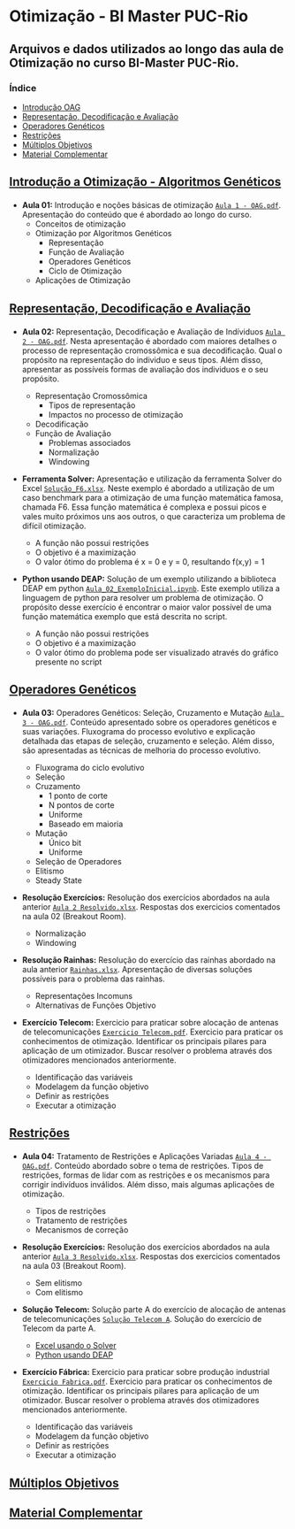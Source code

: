 # Otimização - BI Master PUC-Rio
## Arquivos e dados utilizados ao longo das aula de Otimização no curso BI-Master PUC-Rio.

### Índice
  
- [Introdução OAG](#introducao-oag)
- [Representação, Decodificação e Avaliação](#represent-decod-avaliacao)
- [Operadores Genéticos](#operadores)
- [Restrições](#restricao)
- [Múltiplos Objetivos](#multi-obj)
- [Material Complementar](#complementar)

<h2 id="introducao-oag">
  
[Introdução a Otimização - Algoritmos Genéticos](https://github.com/FelipeBorgesC/Otimizacao/tree/main/Aula%201%20-%20Conceitos%20B%C3%A1sicos%20Otimiza%C3%A7%C3%A3o)
  
</h2>

  - **Aula 01:** Introdução e noções básicas de otimização [`Aula 1 - OAG.pdf`](https://github.com/FelipeBorgesC/Otimizacao/blob/main/Aula%201%20-%20Conceitos%20B%C3%A1sicos%20Otimiza%C3%A7%C3%A3o/Aula%201%20-%20OAG.pdf). Apresentação do conteúdo que é abordado ao longo do curso.
    - Conceitos de otimização
    - Otimização por Algoritmos Genéticos 
      - Representação
      - Função de Avaliação
      - Operadores Genéticos
      - Ciclo de Otimização
    - Aplicações de Otimização


<h2 id="represent-decod-avaliacao">
  
[Representação, Decodificação e Avaliação](https://github.com/FelipeBorgesC/Otimizacao/tree/main/Aula%202%20-%20Respresenta%C3%A7%C3%A3o%2C%20Decodifica%C3%A7%C3%A3o%20e%20Avalia%C3%A7%C3%A3o)
  
</h2>

  - **Aula 02:** Representação, Decodificação e Avaliação de Indíviduos [`Aula 2 - OAG.pdf`](https://github.com/FelipeBorgesC/Otimizacao/blob/main/Aula%202%20-%20Respresenta%C3%A7%C3%A3o%2C%20Decodifica%C3%A7%C3%A3o%20e%20Avalia%C3%A7%C3%A3o/Aula%202%20-%20OAG.pdf). Nesta apresentação é abordado com maiores detalhes o processo de representação cromossômica e sua decodificação. Qual o propósito na representação do individuo e seus tipos. Além disso, apresentar as possíveis formas de avaliação dos individuos e o seu propósito.
  
    - Representação Cromossômica
      - Tipos de representação
      - Impactos no processo de otimização
    - Decodificação     
    - Função de Avaliação
      - Problemas associados
      - Normalização
      - Windowing


  - **Ferramenta Solver:** Apresentação e utilização da ferramenta Solver do Excel [`Solução_F6.xlsx`](https://github.com/FelipeBorgesC/Otimizacao/blob/main/Aula%202%20-%20Respresenta%C3%A7%C3%A3o%2C%20Decodifica%C3%A7%C3%A3o%20e%20Avalia%C3%A7%C3%A3o/Excel%20-%20Solver/Solu%C3%A7%C3%A3o_F6.xlsx). Neste exemplo é abordado a utilização de um caso benchmark para a otimização de uma função matemática famosa, chamada F6. Essa função matemática é complexa e possui picos e vales muito próximos uns aos outros, o que caracteriza um problema de difícil otimização.

    - A função não possui restrições
    - O objetivo é a maximização
    - O valor ótimo do problema é x = 0 e y = 0, resultando f(x,y) = 1


- **Python usando DEAP:** Solução de um exemplo utilizando a biblioteca DEAP em python [`Aula_02_ExemploInicial.ipynb`](https://github.com/FelipeBorgesC/Otimizacao/blob/main/Aula%202%20-%20Respresenta%C3%A7%C3%A3o%2C%20Decodifica%C3%A7%C3%A3o%20e%20Avalia%C3%A7%C3%A3o/Python%20-%20DEAP/Aula_02_ExemploInicial.ipynb). Este exemplo utiliza a linguagem de python para resolver um problema de otimização. O propósito desse exercício é encontrar o maior valor possível de uma função matemática exemplo que está descrita no script. 

    - A função não possui restrições
    - O objetivo é a maximização
    - O valor ótimo do problema pode ser visualizado através do gráfico presente no script


<h2 id="operadores">
  
[Operadores Genéticos](https://github.com/FelipeBorgesC/Otimizacao/tree/main/Aula%203%20-%20Operadores%20Gen%C3%A9ticos)
  
</h2>

 - **Aula 03:** Operadores Genéticos: Seleção, Cruzamento e Mutação [`Aula 3 - OAG.pdf`](https://github.com/FelipeBorgesC/Otimizacao/blob/main/Aula%203%20-%20Operadores%20Gen%C3%A9ticos/Aula%203%20-%20OAG.pdf). Conteúdo apresentado sobre os operadores genéticos e suas variações. Fluxograma do processo evolutivo e explicação detalhada das etapas de seleção, cruzamento e seleção. Além disso, são apresentadas as técnicas de melhoria do processo evolutivo.
 
    - Fluxograma do ciclo evolutivo      
    - Seleção
    - Cruzamento
      - 1 ponto de corte
      - N pontos de corte
      - Uniforme
      - Baseado em maioria
    - Mutação
      - Único bit
      - Uniforme
    - Seleção de Operadores
    - Elitismo
    - Steady State


 - **Resolução Exercícios:** Resolução dos exercícios abordados na aula anterior [`Aula 2 Resolvido.xlsx`](https://github.com/FelipeBorgesC/Otimizacao/blob/main/Aula%203%20-%20Operadores%20Gen%C3%A9ticos/Resolu%C3%A7%C3%A3o%20Aula%202/Aula%202%20Resolvido.xlsx). Respostas dos exercicios comentados na aula 02 (Breakout Room).
 
    - Normalização      
    - Windowing


 - **Resolução Rainhas:** Resolução do exercício das rainhas abordado na aula anterior [`Rainhas.xlsx`](https://github.com/FelipeBorgesC/Otimizacao/blob/main/Aula%203%20-%20Operadores%20Gen%C3%A9ticos/Resolu%C3%A7%C3%A3o%20Rainhas/Rainhas.xlsx). Apresentação de diversas soluções possíveis para o problema das rainhas.
 
    - Representações Incomuns     
    - Alternativas de Funções Objetivo

- **Exercício Telecom:** Exercicio para praticar sobre alocação de antenas de telecomunicações [`Exercicio Telecom.pdf`](https://github.com/FelipeBorgesC/Otimizacao/blob/main/Aula%203%20-%20Operadores%20Gen%C3%A9ticos/Telecom/Exercicio%20Telecom.pdf). Exercicio para praticar os conhecimentos de otimização. Identificar os principais pilares para aplicação de um otimizador. Buscar resolver o problema através dos otimizadores mencionados anteriormente.
 
    - Identificação das variáveis     
    - Modelagem da função objetivo
    - Definir as restrições
    - Executar a otimização


<h2 id="restricao">
  
[Restrições](https://github.com/FelipeBorgesC/Otimizacao/tree/main/Aula%204%20-%20Tratamento%20de%20Restri%C3%A7%C3%B5es)
  
</h2>

 - **Aula 04:** Tratamento de Restrições e Aplicações Variadas [`Aula 4 - OAG.pdf`](https://github.com/FelipeBorgesC/Otimizacao/blob/main/Aula%204%20-%20Tratamento%20de%20Restri%C3%A7%C3%B5es/Aula%204%20-%20OAG.pdf). Conteúdo abordado sobre o tema de restrições. Tipos de restrições, formas de lidar com as restrições e os mecanismos para corrigir indivíduos inválidos. Além disso, mais algumas aplicações de otimização.
 
    - Tipos de restrições
    - Tratamento de restrições
    - Mecanismos de correção


 - **Resolução Exercícios:** Resolução dos exercícios abordados na aula anterior [`Aula 3 Resolvido.xlsx`](https://github.com/FelipeBorgesC/Otimizacao/blob/main/Aula%204%20-%20Tratamento%20de%20Restri%C3%A7%C3%B5es/Resolu%C3%A7%C3%A3o%20Aula%203/Aula%203%20Resolvido.xlsx). Respostas dos exercicios comentados na aula 03 (Breakout Room).
 
    - Sem elitismo      
    - Com elitismo


- **Solução Telecom:** Solução parte A do exercício de alocação de antenas de telecomunicações [`Solução Telecom A`](https://github.com/FelipeBorgesC/Otimizacao/tree/main/Aula%204%20-%20Tratamento%20de%20Restri%C3%A7%C3%B5es/Resolu%C3%A7%C3%A3o%20Telecom). Solução do exercício de Telecom da parte A.
 
    - [Excel usando o Solver](https://github.com/FelipeBorgesC/Otimizacao/blob/main/Aula%204%20-%20Tratamento%20de%20Restri%C3%A7%C3%B5es/Resolu%C3%A7%C3%A3o%20Telecom/Solu%C3%A7%C3%A3o%20Telecom%20-%20Parte%20A.xlsx)
    - [Python usando DEAP](https://github.com/FelipeBorgesC/Otimizacao/blob/main/Aula%204%20-%20Tratamento%20de%20Restri%C3%A7%C3%B5es/Resolu%C3%A7%C3%A3o%20Telecom/Solu%C3%A7%C3%A3o%20Telecom%20-%20Parte%20A.ipynb)


- **Exercício Fábrica:** Exercicio para praticar sobre produção industrial [`Exercicio Fabrica.pdf`](https://github.com/FelipeBorgesC/Otimizacao/blob/main/Aula%204%20-%20Tratamento%20de%20Restri%C3%A7%C3%B5es/F%C3%A1brica/Exercicio%20Fabrica.pdf). Exercicio para praticar os conhecimentos de otimização. Identificar os principais pilares para aplicação de um otimizador. Buscar resolver o problema através dos otimizadores mencionados anteriormente.
 
    - Identificação das variáveis     
    - Modelagem da função objetivo
    - Definir as restrições
    - Executar a otimização


<h2 id="multi-obj">
  
[Múltiplos Objetivos](https://github.com/FelipeBorgesC/Otimizacao/tree/main/Aula%205%20-%20M%C3%BAltiplos%20Objetivos)
  
</h2>

<h2 id="complementar">
  
[Material Complementar](https://github.com/FelipeBorgesC/Otimizacao/tree/main/)
  
</h2>
